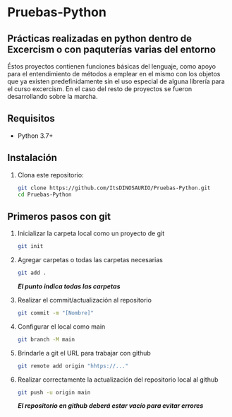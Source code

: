 # Pruebas-Python

## Prácticas realizadas en python dentro de Excercism o con paquterías varias del entorno

Éstos proyectos contienen funciones básicas del lenguaje, como apoyo para el entendimiento de métodos a emplear en el mismo con los objetos que ya existen predefinidamente sin el uso especial de alguna librería para el curso excercism. En el caso del resto de proyectos se fueron desarrollando sobre la marcha.

## Requisitos

- Python 3.7+

## Instalación

1. Clona este repositorio:

    ```bash
    git clone https://github.com/ItsDINOSAURIO/Pruebas-Python.git
    cd Pruebas-Python
    ```

## Primeros pasos con git

1. Inicializar la carpeta local como un proyecto de git
    
    ```bash
    git init
    ```

2. Agregar carpetas o todas las carpetas necesarias
   
    ```bash
    git add . 
    ```

    ***El punto indica todas las carpetas***

3. Realizar el commit/actualización al repositorio
    
    ```bash
    git commit -m "[Nombre]" 
    ```

4. Configurar el local como main

    ```bash
    git branch -M main 
    ```

5. Brindarle a git el URL para trabajar con github

    ```bash
    git remote add origin "hhtps://..." 
    ```

6. Realizar correctamente la actualización del repositorio local al github

    ```bash
    git push -u origin main 
    ```

    ***El repositorio en github deberá estar vacío para evitar errores***
